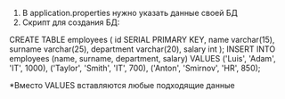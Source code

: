1) В application.properties нужно указать данные своей БД
2) Скрипт для создания БД: 
 
CREATE TABLE employees ( id SERIAL PRIMARY KEY, name varchar(15), surname varchar(25), department varchar(20), salary int );
INSERT INTO employees (name, surname, department, salary) VALUES ('Luis', 'Adam', 'IT', 1000), ('Taylor', 'Smith', 'IT', 700), ('Anton', 'Smirnov', 'HR', 850);

*Вместо VALUES вставляются любые подходящие данные
